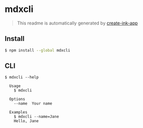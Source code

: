 # mdxcli

> This readme is automatically generated by [create-ink-app](https://github.com/vadimdemedes/create-ink-app)


## Install

```bash
$ npm install --global mdxcli
```


## CLI

```
$ mdxcli --help

  Usage
    $ mdxcli

  Options
    --name  Your name

  Examples
    $ mdxcli --name=Jane
    Hello, Jane
```

